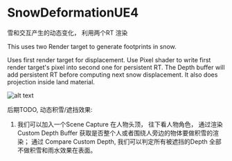 # SnowDeformationUE4
雪和交互产生的动态变化， 利用两个RT 渲染

This uses two Render target to generate footprints in snow.

Uses first render target for displacement.
Use Pixel shader to write first render target's pixel into second one for persistent RT.
The Depth buffer will add persistent RT before computing next snow displacement.
It also does projection inside land material.

![alt text](https://github.com/tigershan1130/SnowDeformationUE4/blob/master/HighresScreenshot00000.png)

后期TODO, 动态积雪/遮挡效果:

1. 我们可以加入一个Scene Capture 在人物头顶， 往下看人物角色， 通过渲染Custom Depth Buffer 获取是否整个人或者围绕人旁边的物体要做积雪的渲染；
   通过 Compare Custom Depth, 我们可以判定所有被遮挡的Depth 全部不做积雪和雨水效果在表面。
   


